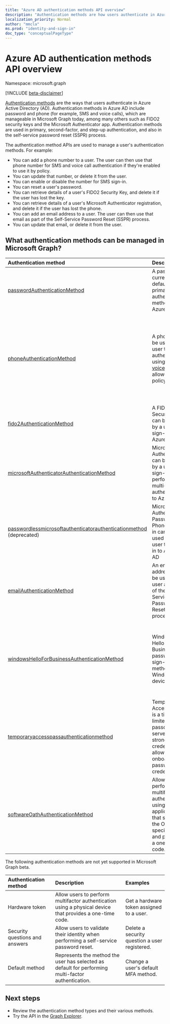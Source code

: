 ```yaml
---
title: "Azure AD authentication methods API overview"
description: "Authentication methods are how users authenticate in Azure AD."
localization_priority: Normal
author: "mmcla"
ms.prod: "identity-and-sign-in"
doc_type: "conceptualPageType"
---
```


# Azure AD authentication methods API overview

Namespace: microsoft.graph

[!INCLUDE [beta-disclaimer](../../includes/beta-disclaimer.md)]

[Authentication methods](/azure/active-directory/authentication/concept-authentication-methods) are the ways that users authenticate in Azure Active Directory (AD). Authentication methods in Azure AD include password and phone (for example, SMS and voice calls), which are manageable in Microsoft Graph today, among many others such as FIDO2 security keys and the Microsoft Authenticator app. Authentication methods are used in primary, second-factor, and step-up authentication, and also in the self-service password reset (SSPR) process.

The authentication method APIs are used to manage a user's authentication methods. For example:

* You can add a phone number to a user. The user can then use that phone number for SMS and voice call authentication if they're enabled to use it by policy.
* You can update that number, or delete it from the user.
* You can enable or disable the number for SMS sign-in.
* You can reset a user's password.
* You can retrieve details of a user's FIDO2 Security Key, and delete it if the user has lost the key.
* You can retrieve details of a user's Microsoft Authenticator registration, and delete it if the user has lost the phone.
* You can add an email address to a user. The user can then use that email as part of the Self-Service Password Reset (SSPR) process.
* You can update that email, or delete it from the user.

## What authentication methods can be managed in Microsoft Graph?

|Authentication method       | Description |Examples     |
|:---------------------------|:------------|:------------|
|[passwordAuthenticationMethod](passwordauthenticationmethod.md)| A password is currently the default primary authentication method in Azure AD.|Reset a user's password|
|[phoneAuthenticationMethod](phoneauthenticationmethod.md)|A phone can be used by a user to authenticate using [SMS or voice calls](/azure/active-directory/authentication/concept-authentication-methods#phone-options) (as allowed by policy).|See a user's authentication phone numbers. Add, update, or remove a phone number to a user. Enable or disable a primary mobile phone for SMS sign-in.|
|[fido2AuthenticationMethod](fido2authenticationmethod.md)|A FIDO2 Security Key can be used by a user to sign-in to Azure AD.|Delete a lost FIDO2 Security Key.|
|[microsoftAuthenticatorAuthenticationMethod](microsoftauthenticatorauthenticationmethod.md)|Microsoft Authenticator can be used by a user to sign-in or perform multi-factor authentication to Azure AD|Delete a Microsoft Authenticator authentication method.|
|[passwordlessmicrosoftauthenticatorauthenticationmethod](passwordlessmicrosoftauthenticatorauthenticationmethod.md) (deprecated)|Microsoft Authenticator Passwordless Phone Sign-in can be used by a user to sign-in to Azure AD|Delete a Passwordless Phone Sign-in authentication method.|
|[emailAuthenticationMethod](emailauthenticationmethod.md)|An email address can be user by a user as part of the Self-Service Password Reset (SSPR) process.|See a user's authentication email address. Add, update, or remove an email address to a user.|
|[windowsHelloForBusinessAuthenticationMethod](windowsHelloForBusinessAuthenticationMethod.md)|Windows Hello for Business is a passwordless sign-in method on Windows devices.|See devices where a user has enabled Windows Hello for Business sign-in. Delete a Windows Hello for Business credential.|
|[temporaryaccesspassauthenticationmethod](temporaryaccesspassauthenticationmethod.md)|Temporary Access Pass is a time-limited passcode that serves as a strong credential and allows onboarding of passwordless credentials. | Set a new Temporary Access Pass on a user.|
|[softwareOathAuthenticationMethod](../resources/softwareoathauthenticationmethod.md)| Allow users to perform multifactor authentication using an application that supports the OATH specification and provides a one-time code. | Get and delete a software token assigned to a user.|

The following authentication methods are not yet supported in Microsoft Graph beta.

|Authentication method       | Description |Examples     |
|:---------------------------|:------------|:------------|
|Hardware token | Allow users to perform multifactor authentication using a physical device that provides a one-time code. | Get a hardware token assigned to a user.|
|Security questions and answers | Allow users to validate their identity when performing a self-service password reset. |Delete a security question a user registered.|
|Default method | Represents the method the user has selected as default for performing multi-factor authentication.| Change a user's default MFA method.|

## Next steps

* Review the authentication method types and their various methods.
* Try the API in the [Graph Explorer](https://developer.microsoft.com/graph/graph-explorer).
